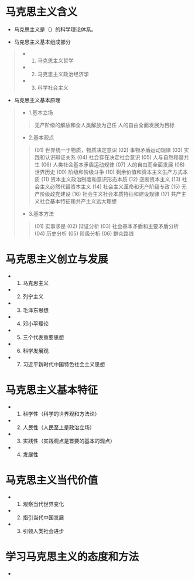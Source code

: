 # 马克思主义含义

 - 马克思主义是（）的科学理论体系。

 - 马克思主义基本组成部分
> - 1. 马克思主义哲学
 >- 2. 马克思主义政治经济学
 >- 3. 科学社会主义

 - 马克思主义基本原理
> - 1.基本立场
>>无产阶级的解放和全人类解放为己任
>>人的自由全面发展为目标
> - 2.基本观点
>> (01) 世界统一于物质，物质决定意识
>> (02) 事物矛盾运动规律
>> (03) 实践和认识辩证关系
>> (04) 社会存在决定社会意识
>> (05) 人与自然和谐共生
>> (06) 人类社会基本矛盾运动规律
>> (07) 人的自由而全面发展
>> (08) 世界历史
>> (09) 阶级和阶级斗争
>> (10) 剩余价值和资本主义生产方式本质
>> (11) 资本主义政治制度和意识形态本质
>> (12) 垄断资本主义
>> (13) 社会主义必然代替资本主义
>> (14) 社会主义革命和无产阶级专政
>> (15) 无产阶级政党建设
>> (16) 社会主义社会本质特征和建设规律
>> (17) 共产主义社会基本特征和共产主义远大理想
> - 3.基本方法
>> (01) 实事求是
>> (02) 辩证分析
>> (03) 社会基本矛盾和主要矛盾分析
>> (04) 历史分析
>> (05) 阶级分析
>> (06) 群众路线

# 马克思主义创立与发展

 - 1. 马克思主义
 - 2. 列宁主义
 - 3. 毛泽东思想
 - 4. 邓小平理论
 - 5. 三个代表重要思想
 - 6. 科学发展观
 - 7. 习近平新时代中国特色社会主义思想

# 马克思主义基本特征

 - 1. 科学性（科学的世界观和方法论）
 - 2. 人民性（人民至上是政治立场）
 - 3. 实践性（实践观点是首要的基本的观点）
 - 4. 发展性

# 马克思主义当代价值

 - 1. 观察当代世界变化
 - 2. 指引当代中国发展
 - 3. 引领人类社会进步

# 学习马克思主义的态度和方法

-